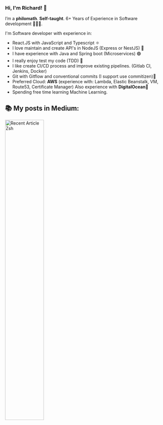 ### Hi, I'm Richard! 🚀

I’m a **philomath**. **Self-taught**. 6+ Years of Experience in Software development 👨🏽‍💻.

I'm Software developer with experience in:

- React.JS with JavaScript and Typescript ⚛️
- I love maintain and create API's in NodeJS (Express or NestJS) 💎
- I have experience with Java and Spring boot (Microservices) 🟢
- I really enjoy test my code (TDD) 💙
- I like create CI/CD process and improve existing pipelines. (Gitlab CI, Jenkins, Docker)
- Git with Gitflow and conventional commits (I support use commitizen)💚
- Preferred Cloud: **AWS** (experience with: Lambda, Elastic Beanstalk, VM, Route53, Certificate Manager) Also experience with **DigitalOcean**🌊
- Spending free time learning Machine Learning.

## 📚 My posts in Medium: 
<a target="_blank" href="https://github-readme-medium-recent-article.vercel.app/medium/@rlozada808/0" ><img src="https://github-readme-medium-recent-article.vercel.app/medium/@rlozada808/0" alt="Recent Article Zsh" style="width:50%"/></a> 
